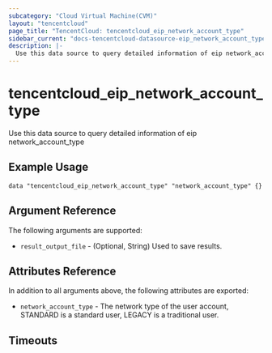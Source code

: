 ```yaml
---
subcategory: "Cloud Virtual Machine(CVM)"
layout: "tencentcloud"
page_title: "TencentCloud: tencentcloud_eip_network_account_type"
sidebar_current: "docs-tencentcloud-datasource-eip_network_account_type"
description: |-
  Use this data source to query detailed information of eip network_account_type
---
```


# tencentcloud_eip_network_account_type

Use this data source to query detailed information of eip network_account_type

## Example Usage

```hcl
data "tencentcloud_eip_network_account_type" "network_account_type" {}
```

## Argument Reference

The following arguments are supported:

* `result_output_file` - (Optional, String) Used to save results.

## Attributes Reference

In addition to all arguments above, the following attributes are exported:

* `network_account_type` - The network type of the user account, STANDARD is a standard user, LEGACY is a traditional user.


## Timeouts

<no value>


